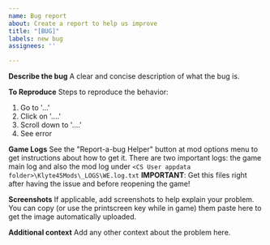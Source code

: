 ```yaml
---
name: Bug report
about: Create a report to help us improve
title: "[BUG]"
labels: new bug
assignees: ''

---
```


**Describe the bug**
A clear and concise description of what the bug is.

**To Reproduce**
Steps to reproduce the behavior:
1. Go to '...'
2. Click on '....'
3. Scroll down to '....'
4. See error

**Game Logs**
See the "Report-a-bug Helper" button at mod options menu to get instructions about how to get it.
There are two important logs: the game main log and also the mod log under `<CS User appdata folder>\Klyte45Mods\_LOGS\WE.log.txt`
**IMPORTANT**: Get this files right after having the issue and before reopening the game!

**Screenshots**
If applicable, add screenshots to help explain your problem. You can copy (or use the printscreen key while in game) them paste here to get the image automatically uploaded.

**Additional context**
Add any other context about the problem here.
